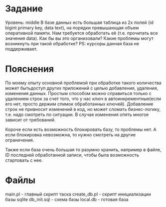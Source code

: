 # Задание

Уровень: middle
В базе данных есть большая таблица из 2х полей (id bigint primary key, data text), на порядки превышающая объем оперативной памяти. Нам требуется обработать её (т.е. прочитать все значения data). Как бы вы это организовали? Какие проблемы могут возникнуть при такой обработке? 
PS: курсоры данная база не поддерживает.

# Пояснения

По моему опыту основной проблемой при обработке такого количества может бытьдоступ других приложений с целью добавления, удаления, изменения данных. Простым способом можно справиться только с удалением строк за счет того, что у нас ключ в автоинкрементные(если его нет, просто держим спимок обработанных ключей). Добавление строк не привносит изменений в код, но может сломать бизнес-логику, т.е. надо смотреть по ситуации. В случае изменения опять многое зависит от требований.

Короче если есть возможность блокировать базу, то проблемы нет. А если блокировка невозможна, то нужно смотреть на другие ограничения.

Также если база очень большая то разумно хранить, например в файле, ID последней обработанной записи, чтобы была возможность стартовать с нее.

# Файлы

main.pl - главный скрипт таска
create_db.pl - скрипт инициализации базы sqlite
db_init.sql - схема базы
local.db - готовая база 
